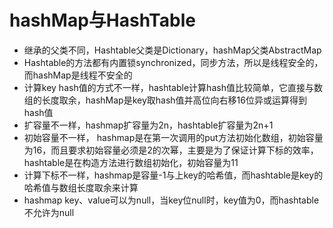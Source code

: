 # hashMap与HashTable
- 继承的父类不同，Hashtable父类是Dictionary，hashMap父类AbstractMap
- Hashtable的方法都有内置锁synchronized，同步方法，所以是线程安全的，而hashMap是线程不安全的
- 计算key hash值的方式不一样，hashtable计算hash值比较简单，它直接与数组的长度取余，hashMap是key取hash值并高位向右移16位异或运算得到hash值
- 扩容量不一样，hashmap扩容量为2n，hashtable扩容量为2n+1
- 初始容量不一样， hashmap是在第一次调用的put方法初始化数组，初始容量为16，而且要求初始容量必须是2的次幂，主要是为了保证计算下标的效率，hashtable是在构造方法进行数组初始化，初始容量为11
- 计算下标不一样，hashmap是容量-1与上key的哈希值，而hashtable是key的哈希值与数组长度取余来计算
- hashmap key、value可以为null，当key位null时，key值为0，而hashtable不允许为null